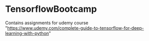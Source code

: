 # TensorflowBootcamp
Contains assignments for udemy course "https://www.udemy.com/complete-guide-to-tensorflow-for-deep-learning-with-python"
